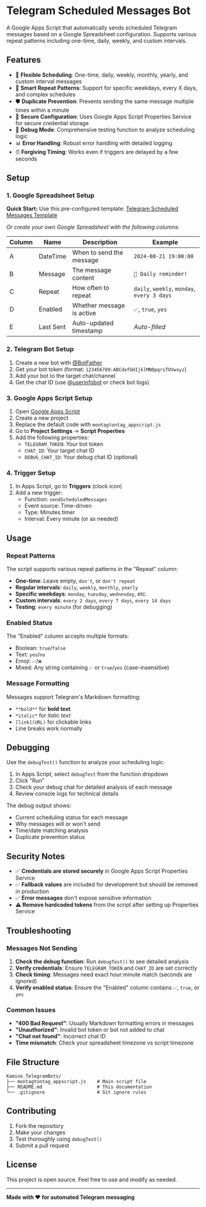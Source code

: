 # Telegram Scheduled Messages Bot

A Google Apps Script that automatically sends scheduled Telegram messages based on a Google Spreadsheet configuration. Supports various repeat patterns including one-time, daily, weekly, and custom intervals.

## Features

- 📅 **Flexible Scheduling**: One-time, daily, weekly, monthly, yearly, and custom interval messages
- 🔄 **Smart Repeat Patterns**: Support for specific weekdays, every X days, and complex schedules
- 🛡️ **Duplicate Prevention**: Prevents sending the same message multiple times within a minute
- 🔐 **Secure Configuration**: Uses Google Apps Script Properties Service for secure credential storage
- 🧪 **Debug Mode**: Comprehensive testing function to analyze scheduling logic
- 📊 **Error Handling**: Robust error handling with detailed logging
- ⏰ **Forgiving Timing**: Works even if triggers are delayed by a few seconds

## Setup

### 1. Google Spreadsheet Setup

**Quick Start:** Use this pre-configured template: [Telegram Scheduled Messages Template](https://docs.google.com/spreadsheets/d/1KC2QzXQDOU7whuxbIYAxDnHK0Lx0ORNLz9cJPcA6X7k/edit?usp=sharing)

*Or create your own Google Spreadsheet with the following columns:*

| Column | Name | Description | Example |
|--------|------|-------------|---------|
| A | DateTime | When to send the message | `2024-08-21 19:00:00` |
| B | Message | The message content | `🎉 Daily reminder!` |
| C | Repeat | How often to repeat | `daily`, `weekly`, `monday`, `every 3 days` |
| D | Enabled | Whether message is active | `✅`, `true`, `yes` |
| E | Last Sent | Auto-updated timestamp | *Auto-filled* |

### 2. Telegram Bot Setup

1. Create a new bot with [@BotFather](https://t.me/BotFather)
2. Get your bot token (format: `123456789:ABCdefGHIjklMNOpqrsTUVwxyz`)
3. Add your bot to the target chat/channel
4. Get the chat ID (use [@userinfobot](https://t.me/userinfobot) or check bot logs)

### 3. Google Apps Script Setup

1. Open [Google Apps Script](https://script.google.com/)
2. Create a new project
3. Replace the default code with `montagtontag_appscript.js`
4. Go to **Project Settings** → **Script Properties**
5. Add the following properties:
   - `TELEGRAM_TOKEN`: Your bot token
   - `CHAT_ID`: Your target chat ID
   - `DEBUG_CHAT_ID`: Your debug chat ID (optional)

### 4. Trigger Setup

1. In Apps Script, go to **Triggers** (clock icon)
2. Add a new trigger:
   - Function: `sendScheduledMessages`
   - Event source: Time-driven
   - Type: Minutes timer
   - Interval: Every minute (or as needed)

## Usage

### Repeat Patterns

The script supports various repeat patterns in the "Repeat" column:

- **One-time**: Leave empty, `don't`, or `don't repeat`
- **Regular intervals**: `daily`, `weekly`, `monthly`, `yearly`
- **Specific weekdays**: `monday`, `tuesday`, `wednesday`, etc.
- **Custom intervals**: `every 2 days`, `every 7 days`, `every 14 days`
- **Testing**: `every minute` (for debugging)

### Enabled Status

The "Enabled" column accepts multiple formats:
- Boolean: `true`/`false`
- Text: `yes`/`no`
- Emoji: `✅`/`❌`
- Mixed: Any string containing `✅` or `true`/`yes` (case-insensitive)

### Message Formatting

Messages support Telegram's Markdown formatting:
- `**bold**` for **bold text**
- `*italic*` for *italic text*
- `[link](URL)` for clickable links
- Line breaks work normally

## Debugging

Use the `debugTest()` function to analyze your scheduling logic:

1. In Apps Script, select `debugTest` from the function dropdown
2. Click "Run"
3. Check your debug chat for detailed analysis of each message
4. Review console logs for technical details

The debug output shows:
- Current scheduling status for each message
- Why messages will or won't send
- Time/date matching analysis
- Duplicate prevention status

## Security Notes

- ✅ **Credentials are stored securely** in Google Apps Script Properties Service
- ✅ **Fallback values** are included for development but should be removed in production
- ✅ **Error messages** don't expose sensitive information
- ⚠️ **Remove hardcoded tokens** from the script after setting up Properties Service

## Troubleshooting

### Messages Not Sending

1. **Check the debug function**: Run `debugTest()` to see detailed analysis
2. **Verify credentials**: Ensure `TELEGRAM_TOKEN` and `CHAT_ID` are set correctly
3. **Check timing**: Messages need exact hour:minute match (seconds are ignored)
4. **Verify enabled status**: Ensure the "Enabled" column contains `✅`, `true`, or `yes`

### Common Issues

- **"400 Bad Request"**: Usually Markdown formatting errors in messages
- **"Unauthorized"**: Invalid bot token or bot not added to chat
- **"Chat not found"**: Incorrect chat ID
- **Time mismatch**: Check your spreadsheet timezone vs script timezone

## File Structure

```
Kamine_TelegramBots/
├── montagtontag_appscript.js    # Main script file
├── README.md                    # This documentation
└── .gitignore                   # Git ignore rules
```

## Contributing

1. Fork the repository
2. Make your changes
3. Test thoroughly using `debugTest()`
4. Submit a pull request

## License

This project is open source. Feel free to use and modify as needed.

---

**Made with ❤️ for automated Telegram messaging**
